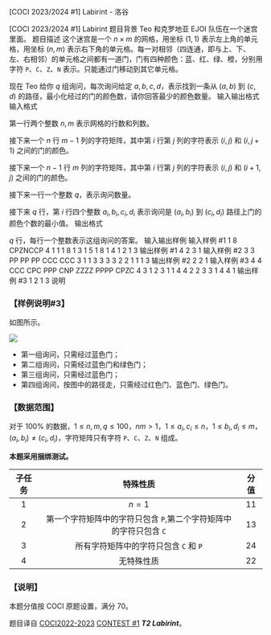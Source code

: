 



[COCI 2023/2024 #1] Labirint - 洛谷














[COCI 2023/2024 #1] Labirint
题目背景
Teo 和克罗地亚 EJOI 队伍在一个迷宫里面。
题目描述
这个迷宫是一个 $n\times m$ 的网格，用坐标 $(1,1)$ 表示左上角的单元格，用坐标 $(n,m)$ 表示右下角的单元格。每一对相邻（四连通，即与上、下、左、右相邻）的单元格之间都有一道门，门有四种颜色：蓝、红、绿、橙，分别用字符 `P`、`C`、`Z`、`N` 表示。只能通过门移动到其它单元格。

现在 Teo 给你 $q$ 组询问，每次询问给定 $a,b,c,d$，表示找到一条从 $(a,b)$ 到 $(c,d)$ 的路径，最小化经过的门的颜色数，请你回答最少的颜色数量。
输入输出格式
输入格式

第一行两个整数 $n,m$ 表示网格的行数和列数。

接下来一个 $n$ 行 $m-1$ 列的字符矩阵，其中第 $i$ 行第 $j$ 列的字符表示 $(i,j)$ 和 $(i,j+1)$ 之间的门的颜色。

接下来一个 $n-1$ 行 $m$ 列的字符矩阵，其中第 $i$ 行第 $j$ 列的字符表示 $(i,j)$ 和 $(i+1,j)$ 之间的门的颜色。

接下来一行一个整数 $q$，表示询问数量。

接下来 $q$ 行，第 $i$ 行四个整数 $a_i,b_i,c_i,d_i$ 表示询问是 $(a_i,b_i)$ 到 $(c_i,d_i)$ 路径上门的颜色个数的最小值。
输出格式

$q$ 行，每行一个整数表示这组询问的答案。
输入输出样例
输入样例 #1
1 8
CPZNCCP
4
1 1 1 8
1 3 1 5
1 8 1 4
1 2 1 3
输出样例 #1
4
2
3
1
输入样例 #2
3 3
PP
PP
PP
CCC
CCC
3
1 1 3 3
3 3 2 2
1 1 1 3
输出样例 #2
2
2
1
输入样例 #3
4 4
CCC
CPC
PPP
CNP
ZZZZ
PPPP
CPZC
4
3 1 2 3
1 1 4 4
2 2 3 3
1 4 4 1
输出样例 #3
1
2
1
3
说明
### 【样例说明#3】

如图所示。

![](https://cdn.luogu.com.cn/upload/image_hosting/292r7hr3.png)

- 第一组询问，只需经过蓝色门；
- 第二组询问，只需经过蓝色门和绿色门；
- 第三组询问，只需经过蓝色门；
- 第四组询问，按图中的路径走，只需经过红色门、蓝色门、绿色门。

### 【数据范围】

对于 $100\%$ 的数据，$1\leq n,m,q\leq100$，$nm>1$，$1\leq a_i,c_i\leq n$，$1\leq b_i,d_i\leq m$，$(a_i,b_i)\ne(c_i,d_i)$，字符矩阵只有字符 `P`、`C`、`Z`、`N` 组成。

**本题采用捆绑测试。**

| 子任务 | 特殊性质 | 分值 |
| :----------: | :----------: | :----------: |
| $1$ | $n=1$ | $11$ |
| $2$ | 第一个字符矩阵中的字符只包含 `P`,第二个字符矩阵中的字符只包含 `C` | $13$ |
| $3$ | 所有字符矩阵中的字符只包含 `C` 和 `P` | $24$ |
| $4$ | 无特殊性质 | $22$ |

### 【说明】

本题分值按 COCI 原题设置，满分 $70$。

题目译自 [COCI2022-2023](https://hsin.hr/coci/) [CONTEST #1](https://hsin.hr/coci/contest1_tasks.pdf) _**T2 Labirint**_。






